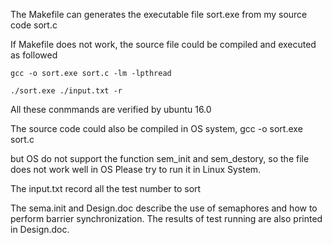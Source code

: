The Makefile can generates the executable file sort.exe from my source code sort.c

If Makefile does not work, the source file could be compiled and executed as followed

	gcc -o sort.exe sort.c -lm -lpthread

    ./sort.exe ./input.txt -r

All these conmmands are verified by ubuntu 16.0

The source code could also be compiled in OS system, 
    gcc -o sort.exe sort.c

but OS do not support the function sem_init and sem_destory, so the file does not work well in OS
Please try to run it in Linux System.

The input.txt record all the test number to sort

The sema.init and Design.doc describe the use of semaphores and how to perform barrier synchronization.
The results of test running are also printed in Design.doc.
